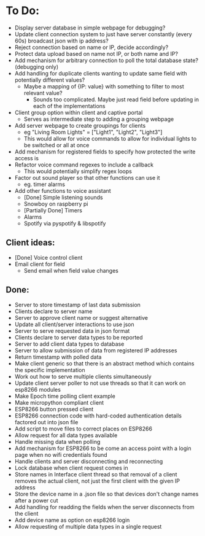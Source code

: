 # To Do:
- Display server database in simple webpage for debugging?
- Update client connection system to just have server constantly (every 60s) broadcast json with ip address?
- Reject connection based on name or IP, decide accordingly?
- Protect data upload based on name not IP, or both name and IP?
- Add mechanism for arbitrary connection to poll the total database state? (debugging only)
- Add handling for duplicate clients wanting to update same field with potentially different values?
  - Maybe a mapping of {IP: value} with something to filter to most relevant value?
    - Sounds too complicated. Maybe just read field before updating in each of the implementations
- Client group option within client and captive portal
  - Serves as intermediate step to adding a grouping webpage
- Add server webpage to create groupings for clients
  - eg "Living Room Lights" = ["Light1", "Light2", "Light3"]
  - This would allow for voice commands to allow for individual lights to be switched or all at once
- Add mechanism for registered fields to specify how protected the write access is
- Refactor voice command regexes to include a callback
  - This would potentially simplify regex loops
- Factor out sound player so that other functions can use it
  - eg. timer alarms
- Add other functions to voice assistant
  - [Done] Simple listening sounds
  - Snowboy on raspberry pi
  - [Partially Done] Timers
  - Alarms
  - Spotify via pyspotify & libspotify
  
## Client ideas:
- [Done] Voice control client
- Email client for field
  - Send email when field value changes

## Done:
- Server to store timestamp of last data submission
- Clients declare to server name
- Server to approve client name or suggest alternative
- Update all client/server interactions to use json
- Server to serve requested data in json format
- Clients declare to server data types to be reported
- Server to add client data types to database
- Server to allow submission of data from registered IP addresses
- Return timestamp with polled data
- Make client generic so that there is an abstract method which contains the specific implementation
- Work out how to serve multiple clients simultaneously
- Update client server poller to not use threads so that it can work on esp8266 modules
- Make Epoch time polling client example
- Make micropython compliant client
- ESP8266 button pressed client
- ESP8266 connection code with hard-coded authentication details factored out into json file
- Add script to move files to correct places on ESP8266
- Allow request for all data types available
- Handle missing data when polling
- Add mechanism for ESP8266 to be come an access point with a login page when no wifi credentials found
- Handle clients and server disconnecting and reconnecting
- Lock database when client request comes in
- Store names in Interface client thread so that removal of a client removes the actual client, not just the first client with the given IP address
- Store the device name in a .json file so that devices don't change names after a power cut
- Add handling for readding the fields when the server disconnects from the client
- Add device name as option on esp8266 login
- Allow requesting of multiple data types in a single request